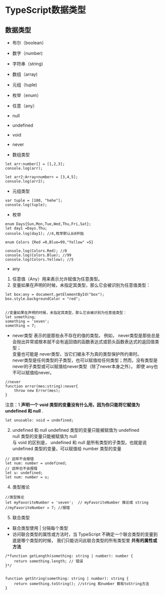 # TypeScript数据类型

## 数据类型
- 布尔（boolean）
- 数字（number)
- 字符串（string)
- 数组（array)
- 元组（tuple)
- 枚举（enum）
- 任意（any）
- null
- undefined
- void
- never 

- 数组类型

```
let arr:number[] = [1,2,3];
console.log(arr);

let arr2:Array<number> = [3,4,5];
console.log(arr2);
```


- 元组类型

```
var tuple = [100, "hehe"];
console.log(tuple);
```

- 枚举

```
enum Days{Sun,Mon,Tue,Wed,Thu,Fri,Sat};
let day1 =Days.Thu;
console.log(day1); //4,枚举默认从0开始

enum Colors {Red =0,Blue=99,"Yellow" =5}

console.log(Colors.Red); //0
console.log(Colors.Blue); //99
console.log(Colors.Yellow); //5
```

- any
1. 任意值（Any）用来表示允许赋值为任意类型。   
2. 变量如果在声明的时候，未指定其类型，那么它会被识别为任意值类型：

```
let box:any = document.getElementById("box");
box.style.backgroundColor = "red";


//变量如果在声明的时候，未指定其类型，那么它会被识别为任意值类型：
let something;
something = 'seven';
something = 7;
```



- never类型
表示的是那些永不存在的值的类型。 例如， never类型是那些总是会抛出异常或根本就不会有返回值的函数表达式或箭头函数表达式的返回值类型；    
变量也可能是 never类型，当它们被永不为真的类型保护所约束时。    
never类型是任何类型的子类型，也可以赋值给任何类型；然而，没有类型是never的子类型或可以赋值给never类型（除了never本身之外）。 即使 any也不可以赋值给never。  
 
```
//never
function error(mes:string):never{
    throw new Error(mes);
}
```


 
注意：1  __声明一个 void 类型的变量没有什么用，因为你只能将它赋值为 undefined 和 null__ .

```
let unusable: void = undefined;
```


2. undefined 和 null
undefined 类型的变量只能被赋值为 undefined    
null 类型的变量只能被赋值为 null   
与 void 的区别是， undefined 和 null 是所有类型的子类型。也就是说undefined 类型的变量，可以赋值给 number 类型的变量   

```
// 这样不会报错
let num: number = undefined;
// 这样也不会报错
let u: undefined;
let num: number = u;
```

 

4. 类型推论

```
//类型推论
let myFavoriteNumber = 'seven';  // myFavoriteNumber 推论成 string
//myFavoriteNumber = 7; //报错
```

5. 联合类型
- 联合类型使用 | 分隔每个类型
- 访问联合类型的属性或方法时，当 TypeScript 不确定一个联合类型的变量到底是哪个类型的时候，
  我们只能访问此联合类型的所有类型里 __共有的属性或方法__

```
/*function getLength(something: string | number): number {
    return something.length; // 错误
}*/


function getString(something: string | number): string {
    return something.toString(); //string 和number 都有toString方法
}
```





